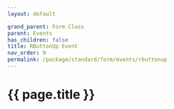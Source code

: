 ```yaml
---
layout: default

grand_parent: Form Class
parent: Events
has_children: false
title: RButtonUp Event
nav_order: 9
permalink: /package/standard/form/events/rbuttonup
---
```

# {{ page.title }}